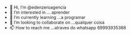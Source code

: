 - 👋 Hi, I’m @edenzeroagencia
- 👀 I’m interested in ... aprender
- 🌱 I’m currently learning ...a programar 
- 💞️ I’m looking to collaborate on ...qualquer coisa
- 📫 How to reach me ...atraves do whatsapp 69993935388

<!---
edenzeroagencia/edenzeroagencia is a ✨ special ✨ repository because its `README.md` (this file) appears on your GitHub profile.
You can click the Preview link to take a look at your changes.
--->
